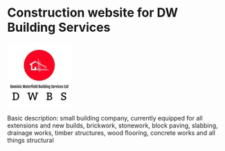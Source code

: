 # Construction website for DW Building Services

![DWBS Logo](./assets/images/dwbs.png)

Basic description:
small building company, currently equipped for all extensions and new builds, brickwork, stonework, block paving, slabbing, drainage works, timber structures, wood flooring, concrete works and all things structural
